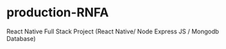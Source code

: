 # production-RNFA
React Native Full Stack Project (React Native/ Node Express JS / Mongodb Database)
